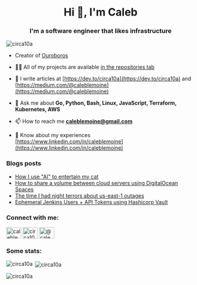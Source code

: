 <h1 align="center">Hi 👋, I'm Caleb</h1>
<h3 align="center">I'm a software engineer that likes infrastructure</h3>

<p align="left"> <img src="https://komarev.com/ghpvc/?username=circa10a&label=Profile%20views&color=0e75b6&style=flat" alt="circa10a" /> </p>

- Creator of [Ouroboros](https://github.com/pyouroboros/ouroboros)

- 👨‍💻 All of my projects are available [in the repositories tab](https://github.com/circa10a?tab=repositories)

- 📝  I write articles at [https://dev.to/circa10a](https://dev.to/circa10a) and [https://medium.com/@caleblemoine](https://medium.com/@caleblemoine)

- 💬 Ask me about **Go, Python, Bash, Linux, JavaScript, Terraform, Kubernetes, AWS**

- 📫 How to reach me **caleblemoine@gmail.com**

- 📄 Know about my experiences [https://www.linkedin.com/in/caleblemoine](https://www.linkedin.com/in/caleblemoine)

### Blogs posts
<!-- BLOG-POST-LIST:START -->
- [How I use &quot;AI&quot; to entertain my cat](https://dev.to/circa10a/how-i-use-image-classification-to-entertain-my-cat-3g1l)
- [How to share a volume between cloud servers using DigitalOcean Spaces](https://dev.to/circa10a/how-to-share-a-volume-between-instances-using-digitalocean-spaces-2ea)
- [The time I had night terrors about us-east-1 outages](https://dev.to/circa10a/the-time-i-had-night-terrors-about-us-east-1-outages-5d1b)
- [Ephemeral Jenkins Users + API Tokens using Hashicorp Vault](https://dev.to/circa10a/ephemeral-jenkins-users-api-tokens-using-hashicorp-vault-49kn)
<!-- BLOG-POST-LIST:END -->

<h3 align="left">Connect with me:</h3>
<p align="left">
<a href="https://linkedin.com/in/caleblemoine" target="blank"><img align="center" src="https://cdn.jsdelivr.net/npm/simple-icons@3.0.1/icons/linkedin.svg" alt="caleblemoine" height="30" width="40" /></a>
<a href="https://dev.to/circa10a" target="blank"><img align="center" src="https://cdn.jsdelivr.net/npm/simple-icons@3.0.1/icons/dev-dot-to.svg" alt="circa10a" height="30" width="40" /></a>
<a href="https://medium.com/@caleblemoine" target="blank"><img align="center" src="https://cdn.jsdelivr.net/npm/simple-icons@3.0.1/icons/medium.svg" alt="@caleblemoine" height="30" width="40" /></a>
</p>

<h3 align="left">Some stats:</h3>

<p><img align="left" src="https://github-readme-stats.vercel.app/api/top-langs?username=circa10a&show_icons=true&locale=en&layout=compact" alt="circa10a" /></p>

<p>&nbsp;<img align="center" src="https://github-readme-stats.vercel.app/api?username=circa10a&show_icons=true&locale=en" alt="circa10a" /></p>

<p><img align="center" src="https://github-readme-streak-stats.herokuapp.com/?user=circa10a&" alt="circa10a" /></p>
